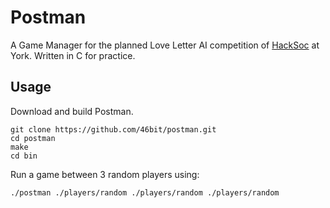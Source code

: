# Postman
A Game Manager for the planned Love Letter AI competition of [HackSoc](http://hacksoc.org) at York. Written in C for practice.

## Usage
Download and build Postman.

```
git clone https://github.com/46bit/postman.git
cd postman
make
cd bin
```

Run a game between 3 random players using:

```
./postman ./players/random ./players/random ./players/random
```
